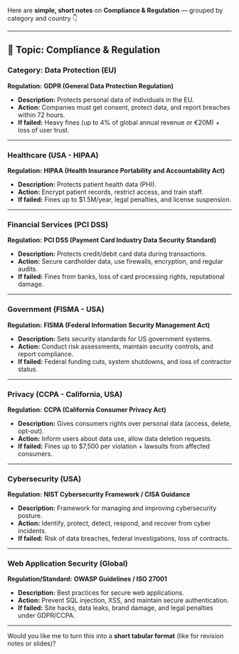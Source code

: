 Here are **simple, short notes** on **Compliance & Regulation** — grouped by category and country 👇

---

## 🧾 **Topic: Compliance & Regulation**

### **Category: Data Protection (EU)**

**Regulation:** **GDPR (General Data Protection Regulation)**

* **Description:** Protects personal data of individuals in the EU.
* **Action:** Companies must get consent, protect data, and report breaches within 72 hours.
* **If failed:** Heavy fines (up to 4% of global annual revenue or €20M) + loss of user trust.

---

### **Healthcare (USA - HIPAA)**

**Regulation:** **HIPAA (Health Insurance Portability and Accountability Act)**

* **Description:** Protects patient health data (PHI).
* **Action:** Encrypt patient records, restrict access, and train staff.
* **If failed:** Fines up to $1.5M/year, legal penalties, and license suspension.

---

### **Financial Services (PCI DSS)**

**Regulation:** **PCI DSS (Payment Card Industry Data Security Standard)**

* **Description:** Protects credit/debit card data during transactions.
* **Action:** Secure cardholder data, use firewalls, encryption, and regular audits.
* **If failed:** Fines from banks, loss of card processing rights, reputational damage.

---

### **Government (FISMA - USA)**

**Regulation:** **FISMA (Federal Information Security Management Act)**

* **Description:** Sets security standards for US government systems.
* **Action:** Conduct risk assessments, maintain security controls, and report compliance.
* **If failed:** Federal funding cuts, system shutdowns, and loss of contractor status.

---

### **Privacy (CCPA - California, USA)**

**Regulation:** **CCPA (California Consumer Privacy Act)**

* **Description:** Gives consumers rights over personal data (access, delete, opt-out).
* **Action:** Inform users about data use, allow data deletion requests.
* **If failed:** Fines up to $7,500 per violation + lawsuits from affected consumers.

---

### **Cybersecurity (USA)**

**Regulation:** **NIST Cybersecurity Framework / CISA Guidance**

* **Description:** Framework for managing and improving cybersecurity posture.
* **Action:** Identify, protect, detect, respond, and recover from cyber incidents.
* **If failed:** Risk of data breaches, federal investigations, loss of contracts.

---

### **Web Application Security (Global)**

**Regulation/Standard:** **OWASP Guidelines / ISO 27001**

* **Description:** Best practices for secure web applications.
* **Action:** Prevent SQL injection, XSS, and maintain secure authentication.
* **If failed:** Site hacks, data leaks, brand damage, and legal penalties under GDPR/CCPA.

---

Would you like me to turn this into a **short tabular format** (like for revision notes or slides)?
